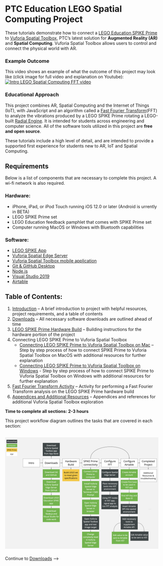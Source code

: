 # PTC Education LEGO Spatial Computing Project
These tutorials demonstrate how to connect a [LEGO Education SPIKE Prime](https://education.lego.com/en-us/meetspikeprime#science) to [Vuforia Spatial Toolbox](https://www.ptc.com/en/products/augmented-reality/vuforia-spatial-toolbox), PTC’s latest solution for **Augmented Reality (AR)** and **Spatial Computing**. Vuforia Spatial Toolbox allows users to control and connect the physical world with AR.

### Example Outcome
This video shows an example of what the outcome of this project may look like (click image for full video and explanation on Youtube): [![Intro LEGO Spatial Computing FFT video](https://github.com/PTC-Academic/LEGO-Spatial-Computing-Project/blob/master/images/intro-video.gif)](https://youtu.be/DtDQxQUz03o "Intro LEGO Spatial Computing FFT video")

### Educational Approach
This project combines AR, Spatial Computing and the Internet of Things (IoT), with JavaScript and an algorithm called a [Fast Fourier Transform](https://en.wikipedia.org/wiki/Fast_Fourier_transform)(FFT) to analyze the vibrations produced by a LEGO SPIKE Prime rotating a LEGO-built [Radial Engine](https://en.wikipedia.org/wiki/Radial_engine). It is intended for students across engineering and computer science. All of the software tools utilized in this project are **free and open source**.

These tutorials include a high level of detail, and are intended to provide a supported first experience for students new to AR, IoT and Spatial Computing. 

## Requirements
Below is a list of components that are necessary to complete this project. A wi-fi network is also required.

### Hardware:
* iPhone, iPad, or iPod Touch running iOS 12.0 or later (Android is  urrently in BETA)
* LEGO SPIKE Prime set
* LEGO Education feedback pamphlet that comes with SPIKE Prime set
* Computer running MacOS or Windows with Bluetooth capabilities

### Software:
* [LEGO SPIKE App](https://education.lego.com/en-us/downloads/spike-prime/software)
* [Vuforia Spatial Edge Server](https://github.com/ptcrealitylab/vuforia-spatial-edge-server)
* [Vuforia Spatial Toolbox mobile application](https://apps.apple.com/us/app/vuforia-spatial-toolbox/id1506071001)
* [Git & GitHub Desktop](https://desktop.github.com/)
* [Node.js](https://nodejs.org/en/)
* [Visual Studio 2019](https://visualstudio.microsoft.com/)
* [Airtable](https://airtable.com/)

## Table of Contents:
1. [Introduction](https://github.com/PTC-Academic/LEGO-Spatial-Computing-Project#lego-spatial-computing-project) – A brief introduction to project with helpful resources, project requirements, and a table of contents
2. [Downloads](https://github.com/PTC-Academic/LEGO-Spatial-Computing-Project/blob/master/2-Downloads.md) – All necessary software downloads are outlined ahead of time
3. [LEGO SPIKE Prime Hardware Build](https://github.com/PTC-Academic/LEGO-Spatial-Computing-Project/blob/master/3-LEGO-SPIKE-Prime-Build.md) – Building instructions for the hardware portion of the project
4. Connecting LEGO SPIKE Prime to Vuforia Spatial Toolbox 
    - [Connecting LEGO SPIKE Prime to Vuforia Spatial Toolbox on Mac](https://github.com/PTC-Academic/LEGO-Spatial-Computing-Project/blob/master/4a-Connect-Prime-to-Toolbox-Mac.md) – Step by step process of how to connect SPIKE Prime to Vuforia Spatial Toolbox on MacOS with additional resources for further explanation
    - [Connecting LEGO SPIKE Prime to Vuforia Spatial Toolbox on Windows](https://github.com/PTC-Academic/LEGO-Spatial-Computing-Project/blob/master/4b-Connect-Prime-to-Toolbox-Win.md) - Step by step process of how to connect SPIKE Prime to Vuforia Spatial Toolbox on Windows with additional resources for further explanation
5. [Fast Fourier Transform Activity](https://github.com/PTC-Academic/LEGO-Spatial-Computing-Project/blob/master/5-FFT-Activity.md) – Activity for performing a Fast Fourier Transform analysis on the LEGO SPIKE Prime hardware build
6. [Appendices and Additional Resources](https://github.com/PTC-Academic/LEGO-Spatial-Computing-Project/blob/master/7-Appendices-and-Resources.md) – Appendices and references for additional Vuforia Spatial Toolbox exploration

**Time to complete all sections:  2-3 hours**

This project workflow diagram outlines the tasks that are covered in each section:
## ![Project Workflow Overview](https://github.com/PTC-Academic/LEGO-Spatial-Computing-Project/blob/master/images/project-workflow.png)

Continue to [Downloads](https://github.com/PTC-Academic/LEGO-Spatial-Computing-Project/blob/master/2-Downloads.md) -->
